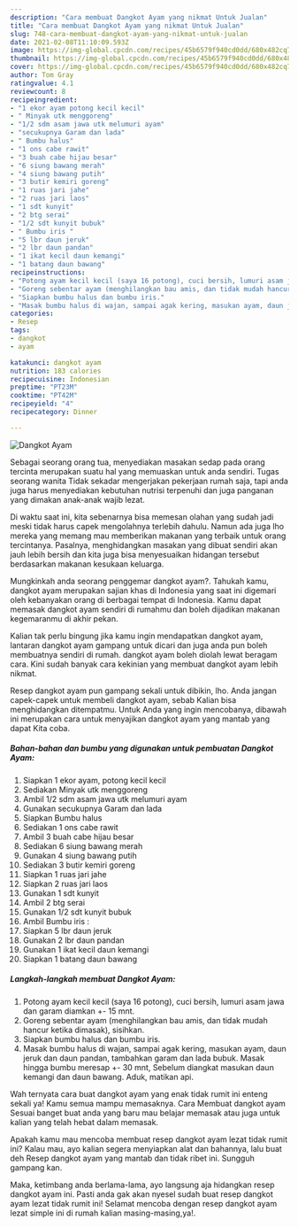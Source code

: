 ```yaml
---
description: "Cara membuat Dangkot Ayam yang nikmat Untuk Jualan"
title: "Cara membuat Dangkot Ayam yang nikmat Untuk Jualan"
slug: 748-cara-membuat-dangkot-ayam-yang-nikmat-untuk-jualan
date: 2021-02-08T11:10:09.593Z
image: https://img-global.cpcdn.com/recipes/45b6579f940cd0dd/680x482cq70/dangkot-ayam-foto-resep-utama.jpg
thumbnail: https://img-global.cpcdn.com/recipes/45b6579f940cd0dd/680x482cq70/dangkot-ayam-foto-resep-utama.jpg
cover: https://img-global.cpcdn.com/recipes/45b6579f940cd0dd/680x482cq70/dangkot-ayam-foto-resep-utama.jpg
author: Tom Gray
ratingvalue: 4.1
reviewcount: 8
recipeingredient:
- "1 ekor ayam potong kecil kecil"
- " Minyak utk menggoreng"
- "1/2 sdm asam jawa utk melumuri ayam"
- "secukupnya Garam dan lada"
- " Bumbu halus"
- "1 ons cabe rawit"
- "3 buah cabe hijau besar"
- "6 siung bawang merah"
- "4 siung bawang putih"
- "3 butir kemiri goreng"
- "1 ruas jari jahe"
- "2 ruas jari laos"
- "1 sdt kunyit"
- "2 btg serai"
- "1/2 sdt kunyit bubuk"
- " Bumbu iris "
- "5 lbr daun jeruk"
- "2 lbr daun pandan"
- "1 ikat kecil daun kemangi"
- "1 batang daun bawang"
recipeinstructions:
- "Potong ayam kecil kecil (saya 16 potong), cuci bersih, lumuri asam jawa dan garam diamkan +- 15 mnt."
- "Goreng sebentar ayam (menghilangkan bau amis, dan tidak mudah hancur ketika dimasak), sisihkan."
- "Siapkan bumbu halus dan bumbu iris."
- "Masak bumbu halus di wajan, sampai agak kering, masukan ayam, daun jeruk dan daun pandan, tambahkan garam dan lada bubuk. Masak hingga bumbu meresap +- 30 mnt, Sebelum diangkat masukan daun kemangi dan daun bawang. Aduk, matikan api."
categories:
- Resep
tags:
- dangkot
- ayam

katakunci: dangkot ayam 
nutrition: 183 calories
recipecuisine: Indonesian
preptime: "PT23M"
cooktime: "PT42M"
recipeyield: "4"
recipecategory: Dinner

---
```



![Dangkot Ayam](https://img-global.cpcdn.com/recipes/45b6579f940cd0dd/680x482cq70/dangkot-ayam-foto-resep-utama.jpg)

Sebagai seorang orang tua, menyediakan masakan sedap pada orang tercinta merupakan suatu hal yang memuaskan untuk anda sendiri. Tugas seorang  wanita Tidak sekadar mengerjakan pekerjaan rumah saja, tapi anda juga harus menyediakan kebutuhan nutrisi terpenuhi dan juga panganan yang dimakan anak-anak wajib lezat.

Di waktu  saat ini, kita sebenarnya bisa memesan olahan yang sudah jadi meski tidak harus capek mengolahnya terlebih dahulu. Namun ada juga lho mereka yang memang mau memberikan makanan yang terbaik untuk orang tercintanya. Pasalnya, menghidangkan masakan yang dibuat sendiri akan jauh lebih bersih dan kita juga bisa menyesuaikan hidangan tersebut berdasarkan makanan kesukaan keluarga. 



Mungkinkah anda seorang penggemar dangkot ayam?. Tahukah kamu, dangkot ayam merupakan sajian khas di Indonesia yang saat ini digemari oleh kebanyakan orang di berbagai tempat di Indonesia. Kamu dapat memasak dangkot ayam sendiri di rumahmu dan boleh dijadikan makanan kegemaranmu di akhir pekan.

Kalian tak perlu bingung jika kamu ingin mendapatkan dangkot ayam, lantaran dangkot ayam gampang untuk dicari dan juga anda pun boleh membuatnya sendiri di rumah. dangkot ayam boleh diolah lewat beragam cara. Kini sudah banyak cara kekinian yang membuat dangkot ayam lebih nikmat.

Resep dangkot ayam pun gampang sekali untuk dibikin, lho. Anda jangan capek-capek untuk membeli dangkot ayam, sebab Kalian bisa menghidangkan ditempatmu. Untuk Anda yang ingin mencobanya, dibawah ini merupakan cara untuk menyajikan dangkot ayam yang mantab yang dapat Kita coba.

<!--inarticleads1-->

##### Bahan-bahan dan bumbu yang digunakan untuk pembuatan Dangkot Ayam:

1. Siapkan 1 ekor ayam, potong kecil kecil
1. Sediakan  Minyak utk menggoreng
1. Ambil 1/2 sdm asam jawa utk melumuri ayam
1. Gunakan secukupnya Garam dan lada
1. Siapkan  Bumbu halus
1. Sediakan 1 ons cabe rawit
1. Ambil 3 buah cabe hijau besar
1. Sediakan 6 siung bawang merah
1. Gunakan 4 siung bawang putih
1. Sediakan 3 butir kemiri goreng
1. Siapkan 1 ruas jari jahe
1. Siapkan 2 ruas jari laos
1. Gunakan 1 sdt kunyit
1. Ambil 2 btg serai
1. Gunakan 1/2 sdt kunyit bubuk
1. Ambil  Bumbu iris :
1. Siapkan 5 lbr daun jeruk
1. Gunakan 2 lbr daun pandan
1. Gunakan 1 ikat kecil daun kemangi
1. Siapkan 1 batang daun bawang




<!--inarticleads2-->

##### Langkah-langkah membuat Dangkot Ayam:

1. Potong ayam kecil kecil (saya 16 potong), cuci bersih, lumuri asam jawa dan garam diamkan +- 15 mnt.
1. Goreng sebentar ayam (menghilangkan bau amis, dan tidak mudah hancur ketika dimasak), sisihkan.
1. Siapkan bumbu halus dan bumbu iris.
1. Masak bumbu halus di wajan, sampai agak kering, masukan ayam, daun jeruk dan daun pandan, tambahkan garam dan lada bubuk. Masak hingga bumbu meresap +- 30 mnt, Sebelum diangkat masukan daun kemangi dan daun bawang. Aduk, matikan api.




Wah ternyata cara buat dangkot ayam yang enak tidak rumit ini enteng sekali ya! Kamu semua mampu memasaknya. Cara Membuat dangkot ayam Sesuai banget buat anda yang baru mau belajar memasak atau juga untuk kalian yang telah hebat dalam memasak.

Apakah kamu mau mencoba membuat resep dangkot ayam lezat tidak rumit ini? Kalau mau, ayo kalian segera menyiapkan alat dan bahannya, lalu buat deh Resep dangkot ayam yang mantab dan tidak ribet ini. Sungguh gampang kan. 

Maka, ketimbang anda berlama-lama, ayo langsung aja hidangkan resep dangkot ayam ini. Pasti anda gak akan nyesel sudah buat resep dangkot ayam lezat tidak rumit ini! Selamat mencoba dengan resep dangkot ayam lezat simple ini di rumah kalian masing-masing,ya!.

